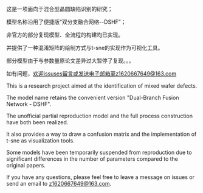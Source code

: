 这是一项面向于混合型晶圆缺陷识别的研究；

模型名称沿用了便捷版“双分支融合网络--DSHF”；

非官方的部分复现模型、全流程的构建均已实现。

并提供了一种混淆矩阵的绘制方式与t-sne的实现作为可视化工具。

部分模型由于与参数量原论文差异过大暂停了复现。。。

如有问题，欢迎issuses留言或发送电子邮箱至z1620667649@163.com

This is a research project aimed at the identification of mixed wafer defects. 

The model name retains the convenient version "Dual-Branch Fusion Network - DSHF".

The unofficial partial reproduction model and the full process construction have both been realized.

It also provides a way to draw a confusion matrix and the implementation of t-sne as visualization tools.

Some models have been temporarily suspended from reproduction due to significant differences in the number of parameters compared to the original papers. 

If you have any questions, please feel free to leave a message on issues or send an email to z1620667649@163.com.
